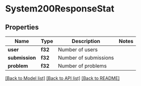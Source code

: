 # System200ResponseStat

## Properties

Name | Type | Description | Notes
------------ | ------------- | ------------- | -------------
**user** | **f32** | Number of users | 
**submission** | **f32** | Number of submissions | 
**problem** | **f32** | Number of problems | 

[[Back to Model list]](../README.md#documentation-for-models) [[Back to API list]](../README.md#documentation-for-api-endpoints) [[Back to README]](../README.md)


